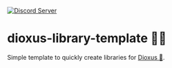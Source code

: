 [![Discord Server](https://img.shields.io/discord/899851952891002890.svg?logo=discord&style=flat-square)](https://discord.gg/sKJSVNSCDJ)

# dioxus-library-template 🦀🧰

Simple template to quickly create libraries for [Dioxus 🧬](https://dioxuslabs.com/).
